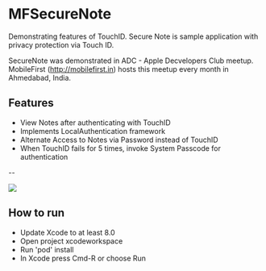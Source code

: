 # MFSecureNote
Demonstrating features of TouchID. Secure Note is sample application with privacy protection via Touch ID.

SecureNote was demonstrated in ADC - Apple Decvelopers Club meetup. MobileFirst (http://mobilefirst.in) hosts this meetup every month in Ahmedabad, India. 

Features 
--

- View Notes after authenticating with TouchID  
- Implements LocalAuthentication framework 
- Alternate Access to Notes via Password instead of TouchID 
- When TouchID fails for 5 times, invoke System Passcode for authentication

--

![](./3DTouch.gif)


How to run
--
- Update Xcode to at least 8.0
- Open project xcodeworkspace
- Run 'pod' install
- In Xcode press Cmd-R or choose Run
